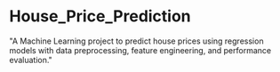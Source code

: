 # House_Price_Prediction
"A Machine Learning project to predict house prices using regression models with data preprocessing, feature engineering, and performance evaluation."
